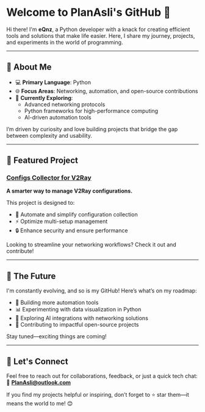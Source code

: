 # Welcome to PlanAsli's GitHub 🚀  

Hi there! I'm **eQnz**, a Python developer with a knack for creating efficient tools and solutions that make life easier. Here, I share my journey, projects, and experiments in the world of programming.  

---

## 🌟 About Me  
- 💻 **Primary Language**: Python  
- 🌐 **Focus Areas**: Networking, automation, and open-source contributions  
- 🌱 **Currently Exploring**:  
  - Advanced networking protocols  
  - Python frameworks for high-performance computing  
  - AI-driven automation tools  

I’m driven by curiosity and love building projects that bridge the gap between complexity and usability.  

---

## 🚀 Featured Project  

### [Configs Collector for V2Ray](https://github.com/PlanAsli/configs-collector-v2ray)  
**A smarter way to manage V2Ray configurations.**  

This project is designed to:  
- 📂 Automate and simplify configuration collection  
- ⚡ Optimize multi-setup management  
- 🔒 Enhance security and ensure performance  

Looking to streamline your networking workflows? Check it out and contribute!  

---

## 🔮 The Future  
I'm constantly evolving, and so is my GitHub! Here’s what’s on my roadmap:  
- 🌌 Building more automation tools  
- 📊 Experimenting with data visualization in Python  
- 🤖 Exploring AI integrations with networking solutions  
- 🎯 Contributing to impactful open-source projects  

Stay tuned—exciting things are coming!  

---

## 💌 Let's Connect  
Feel free to reach out for collaborations, feedback, or just a quick tech chat:  
📧 **PlanAsli@outlook.com**  

If you find my projects helpful or inspiring, don’t forget to ⭐ star them—it means the world to me! 😊  
